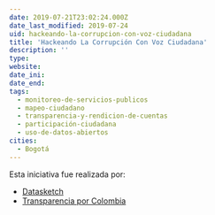 ```yaml
---
date: 2019-07-21T23:02:24.000Z
date_last_modified: 2019-07-24
uid: hackeando-la-corrupcion-con-voz-ciudadana
title: 'Hackeando La Corrupción Con Voz Ciudadana'
description: ''
type: 
website: 
date_ini: 
date_end: 
tags:
  - monitoreo-de-servicios-publicos
  - mapeo-ciudadano
  - transparencia-y-rendicion-de-cuentas
  - participación-ciudadana
  - uso-de-datos-abiertos
cities: 
  - Bogotá
---
```


Esta iniciativa fue realizada por:

- [Datasketch](/organizaciones/datasketch)
- [Transparencia por Colombia](/organizaciones/transparencia-por-colombia)
